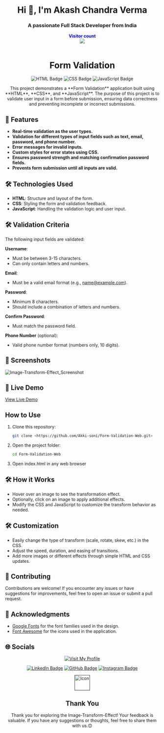 <h1 align="center">Hi 👋, I'm Akash Chandra Verma</h1>
<h3 align="center">A passionate Full Stack Developer from India</h3>
<p align="center">
  <b style="color: blue;  ">Visitor count</b>
  <br>
  <a style="" href="https://github.com/Akki-soni">
  <img src="https://komarev.com/ghpvc/?username=akki-soni&label=Profile%20views&color=0e75b6&style=flat" />
  </a>
</p>
<p align="center"> <a href="https://twitter.com/" target="blank"><img src="https://img.shields.io/twitter/follow/?logo=twitter&style=for-the-badge" alt="" /></a> </p>

<h1 align="center">Form Validation</h1>

<p align="center">
  <img src="https://img.shields.io/badge/HTML-E34F26?style=for-the-badge&logo=html5&logoColor=white" alt="HTML Badge">
  <img src="https://img.shields.io/badge/CSS-1572B6?style=for-the-badge&logo=css3&logoColor=white" alt="CSS Badge">
  <img src="https://img.shields.io/badge/JavaScript-F7DF1E?style=for-the-badge&logo=javascript&logoColor=black" alt="JavaScript Badge">
</p>

<p align="center">
  This project demonstrates a **Form Validation** application built using **HTML**, **CSS**, and **JavaScript**. The purpose of this project is to validate user input in a form before submission, ensuring data correctness and preventing incomplete or incorrect submissions.
</p>

## 🚀 Features

- **Real-time validation as the user types.**
- **Validation for different types of input fields such as text, email, password, and phone number.**
- **Error messages for invalid inputs.**
- **Custom styles for error states using CSS.**
- **Ensures password strength and matching confirmation password fields.**
- **Prevents form submission until all inputs are valid.**

## 🛠️ Technologies Used

- **HTML**: Structure and layout of the form.
- **CSS**: Styling the form and validation feedback.
- **JavaScript**: Handling the validation logic and user input.

## 🛠️ Validation Criteria

The following input fields are validated:

 **Username**: 
   - Must be between 3-15 characters.
   - Can only contain letters and numbers.
   
 **Email**: 
   - Must be a valid email format (e.g., name@example.com).
   
 **Password**: 
   - Minimum 8 characters.
   - Should include a combination of letters and numbers.
   
 **Confirm Password**: 
   - Must match the password field.

 **Phone Number** (optional):
   - Valid phone number format (numbers only, 10 digits).

## 🌟 Screenshots

![Image-Transform-Effect_Screenshot](/images/ITE_Screenshot.png)

## 🔗 Live Demo

[View Live Demo]()

## How to Use

1. Clone this repository:
   ```bash
   git clone <https://github.com/Akki-soni/Form-Validation-Web.git>
   ```
2. Open the project folder:
   ```bash
   cd Form-Validation-Web
   ```
3. Open index.html in any web browser

## 🛠️ How it Works

- Hover over an image to see the transformation effect.
- Optionally, click on an image to apply additional effects.
- Modify the CSS and JavaScript to customize the transform behavior as needed.

## 🛠️ Customization

- Easily change the type of transform (scale, rotate, skew, etc.) in the CSS.
- Adjust the speed, duration, and easing of transitions.
- Add more images or different effects through simple HTML and CSS updates.

## 🤝 Contributing

Contributions are welcome! If you encounter any issues or have suggestions for improvements, feel free to open an issue or submit a pull request.

## 🙏 Acknowledgments

- [Google Fonts](https://fonts.google.com/) for the font families used in the design.
- [Font Awesome](https://fontawesome.com/) for the icons used in the application.

## 🌐 Socials

<div align="center">

[![Visit My Profile](https://img.shields.io/badge/Visit%20My%20Profile-%23121011.svg?style=for-the-badge&logo=github&logoColor=white)](https://github.com/Akki-soni)

[![LinkedIn Badge](https://img.shields.io/badge/LinkedIn-%230077B5.svg?logo=linkedin&logoColor=white)](https://www.linkedin.com/in/akashchandraverma/)
[![GitHub Badge](https://img.shields.io/badge/GitHub-%23121011.svg?style=for-the-badge&logo=github&logoColor=white)](https://github.com/Akki-soni)
[![Instagram Badge](https://img.shields.io/badge/Instagram-%23E4405F.svg?style=for-the-badge&logo=instagram&logoColor=white)](https://www.instagram.com/akki_214g/)

<a href="">
  <img src="/images/logoo.jpeg" alt="Icon" style="vertical-align:middle; width:50px; height:auto;">
</a>

## Thank You

Thank you for exploring the Image-Transform-Effect! Your feedback is valuable. If you have any suggestions or thoughts, feel free to share them with us.😊

</div>
